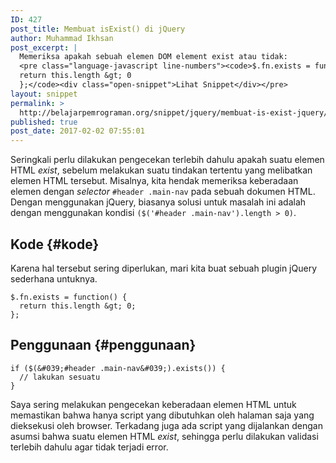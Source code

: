 ```yaml
---
ID: 427
post_title: Membuat isExist() di jQuery
author: Muhammad Ikhsan
post_excerpt: |
  Memeriksa apakah sebuah elemen DOM element exist atau tidak:
  <pre class="language-javascript line-numbers"><code>$.fn.exists = function() {
  return this.length &gt; 0
  };</code><div class="open-snippet">Lihat Snippet</div></pre>
layout: snippet
permalink: >
  http://belajarpemrograman.org/snippet/jquery/membuat-is-exist-jquery/
published: true
post_date: 2017-02-02 07:55:01
---
```

Seringkali perlu dilakukan pengecekan terlebih dahulu apakah suatu elemen HTML *exist*, sebelum melakukan suatu tindakan tertentu yang melibatkan elemen HTML tersebut. Misalnya, kita hendak memeriksa keberadaan elemen dengan *selector* `#header .main-nav` pada sebuah dokumen HTML. Dengan menggunakan jQuery, biasanya solusi untuk masalah ini adalah dengan menggunakan kondisi `($('#header .main-nav').length > 0)`.

Kode {#kode}
----

Karena hal tersebut sering diperlukan, mari kita buat sebuah plugin jQuery sederhana untuknya.

~~~~~~~~~~~~~~~~~~~~~~~~~~~~~~~~~~~~~~~~~~~~~~~~~~~~~~~~~~~~~~~~~~~~~~~~~~ {.language-javascript .line-numbers}
$.fn.exists = function() { 
  return this.length &gt; 0;
};
~~~~~~~~~~~~~~~~~~~~~~~~~~~~~~~~~~~~~~~~~~~~~~~~~~~~~~~~~~~~~~~~~~~~~~~~~~

Penggunaan {#penggunaan}
----------

~~~~~~~~~~~~~~~~~~~~~~~~~~~~~~~~~~~~~~~~~~~~~~~~~~~~~~~~~~~~~~~~~~~~~~~~~~ {.language-javascript .line-numbers}
if ($(&#039;#header .main-nav&#039;).exists()) {
  // lakukan sesuatu
}
~~~~~~~~~~~~~~~~~~~~~~~~~~~~~~~~~~~~~~~~~~~~~~~~~~~~~~~~~~~~~~~~~~~~~~~~~~

Saya sering melakukan pengecekan keberadaan elemen HTML untuk memastikan bahwa hanya script yang dibutuhkan oleh halaman saja yang dieksekusi oleh browser. Terkadang juga ada script yang dijalankan dengan asumsi bahwa suatu elemen HTML *exist*, sehingga perlu dilakukan validasi terlebih dahulu agar tidak terjadi error.